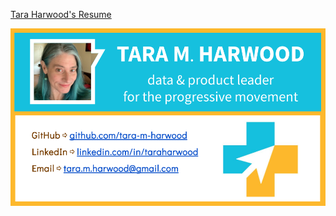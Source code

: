 [Tara Harwood's Resume](https://docs.google.com/document/d/1L8oX0YNqjo_vQv02S_R_DTzuoQ6tYAASv2x2_YJqTTA/edit?usp=sharing)

![Tara M. Harwood, tara.m.harwood@gmail.com](https://github.com/tara-m-harwood/chatty_teachers/blob/main/github_profile.png)
